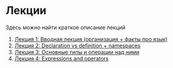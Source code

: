 # Лекции

Здесь можно найти краткое описание лекций

1. [Лекция 1: Вводная лекция (организация + факты про язык)](lecture_01.md)
1. [Лекция 2: Declaration vs definition + namespaces](lecture_02.md)
1. [Лекция 3: Основные типы и операции над ними](lecture_03.md)
1. [Лекция 4: Expressions and operators](lecture_04.md)
